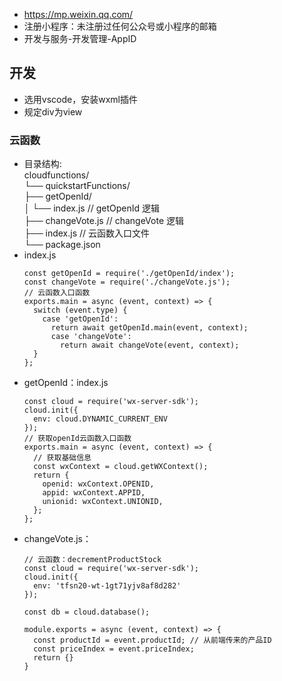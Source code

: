 - https://mp.weixin.qq.com/
- 注册小程序：未注册过任何公众号或小程序的邮箱
- 开发与服务-开发管理-AppID

## 开发
- 选用vscode，安装wxml插件
- 规定div为view
### 云函数
- 目录结构:  
  cloudfunctions/  
    └── quickstartFunctions/  
        ├── getOpenId/  
        │   └── index.js      // getOpenId 逻辑  
        ├── changeVote.js     // changeVote 逻辑  
        ├── index.js          // 云函数入口文件  
        └── package.json  
- index.js
  ```
  const getOpenId = require('./getOpenId/index');
  const changeVote = require('./changeVote.js');
  // 云函数入口函数
  exports.main = async (event, context) => {
    switch (event.type) {
      case 'getOpenId':
        return await getOpenId.main(event, context);
        case 'changeVote':
          return await changeVote(event, context);
    }
  };
  ```
- getOpenId：index.js
  ```
  const cloud = require('wx-server-sdk');
  cloud.init({
    env: cloud.DYNAMIC_CURRENT_ENV
  });
  // 获取openId云函数入口函数
  exports.main = async (event, context) => {
    // 获取基础信息
    const wxContext = cloud.getWXContext();
    return {
      openid: wxContext.OPENID,
      appid: wxContext.APPID,
      unionid: wxContext.UNIONID,
    };
  };
  ```
- changeVote.js：
  ```
  // 云函数：decrementProductStock
  const cloud = require('wx-server-sdk');
  cloud.init({
    env: 'tfsn20-wt-1gt71yjv8af8d282'
  });
  
  const db = cloud.database();
  
  module.exports = async (event, context) => {
    const productId = event.productId; // 从前端传来的产品ID
    const priceIndex = event.priceIndex;
    return {}
  }
  
  

  

